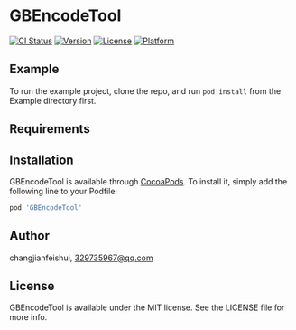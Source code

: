 # GBEncodeTool

[![CI Status](https://img.shields.io/travis/changjianfeishui/GBEncodeTool.svg?style=flat)](https://travis-ci.org/changjianfeishui/GBEncodeTool)
[![Version](https://img.shields.io/cocoapods/v/GBEncodeTool.svg?style=flat)](https://cocoapods.org/pods/GBEncodeTool)
[![License](https://img.shields.io/cocoapods/l/GBEncodeTool.svg?style=flat)](https://cocoapods.org/pods/GBEncodeTool)
[![Platform](https://img.shields.io/cocoapods/p/GBEncodeTool.svg?style=flat)](https://cocoapods.org/pods/GBEncodeTool)

## Example

To run the example project, clone the repo, and run `pod install` from the Example directory first.

## Requirements

## Installation

GBEncodeTool is available through [CocoaPods](https://cocoapods.org). To install
it, simply add the following line to your Podfile:

```ruby
pod 'GBEncodeTool'
```

## Author

changjianfeishui, 329735967@qq.com

## License

GBEncodeTool is available under the MIT license. See the LICENSE file for more info.

